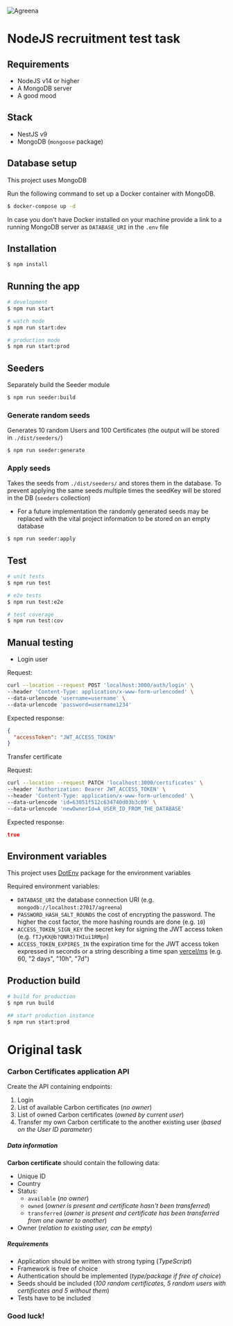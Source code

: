 ![Agreena](https://agreena.com/wp-content/uploads/2021/06/agreena-logo.svg)

# NodeJS recruitment test task

## Requirements
- NodeJS v14 or higher
- A MongoDB server
- A good mood

## Stack
- NestJS v9
- MongoDB (`mongoose` package)

## Database setup
This project uses MongoDB

Run the following command to set up a Docker container with MongoDB.
```bash
$ docker-compose up -d
```

In case you don't have Docker installed on your machine provide a link to a running MongoDB server as `DATABASE_URI` in the `.env` file


## Installation

```bash
$ npm install
```

## Running the app

```bash
# development
$ npm run start

# watch mode
$ npm run start:dev

# production mode
$ npm run start:prod
```

## Seeders
Separately build the Seeder module
```bash
$ npm run seeder:build
```

### Generate random seeds

Generates 10 random Users and 100 Certificates (the output will be stored in `./dist/seeders/`)
```bash
$ npm run seeder:generate
```

### Apply seeds 
Takes the seeds from `./dist/seeders/` and stores them in the database.
To prevent applying the same seeds multiple times the seedKey will be stored in the DB (`seeders` collection)

* For a future implementation the randomly generated seeds may be replaced with the vital project information to be stored on an empty database

```bash
$ npm run seeder:apply
```

## Test

```bash
# unit tests
$ npm run test

# e2e tests
$ npm run test:e2e

# test coverage
$ npm run test:cov
```

## Manual testing

- Login user

Request:
```bash
curl --location --request POST 'localhost:3000/auth/login' \
--header 'Content-Type: application/x-www-form-urlencoded' \
--data-urlencode 'username=username' \
--data-urlencode 'password=username1234'
```
Expected response:
```JSON
{
  "accessToken": "JWT_ACCESS_TOKEN"
}
```

Transfer certificate

Request:
```bash
curl --location --request PATCH 'localhost:3000/certificates' \
--header 'Authorization: Bearer JWT_ACCESS_TOKEN' \
--header 'Content-Type: application/x-www-form-urlencoded' \
--data-urlencode 'id=63051f512c634740d03b3c09' \
--data-urlencode 'newOwnerId=A_USER_ID_FROM_THE_DATABASE'
```
Expected response:
```JSON
true
```

## Environment variables
This project uses [DotEnv](https://github.com/motdotla/dotenv) package for the environment variables

Required environment variables:
- `DATABASE_URI` the database connection URI (e.g. `mongodb://localhost:27017/agreena`)
- `PASSWORD_HASH_SALT_ROUNDS` the cost of encrypting the password. The higher the cost factor, the more hashing rounds are done (e.g. `10`)
- `ACCESS_TOKEN_SIGN_KEY` the secret key for signing the JWT access token (e.g. `fTJyKX@b?QNR3)THIui1RMpn`)
- `ACCESS_TOKEN_EXPIRES_IN` the expiration time for the JWT access token expressed in seconds or a string describing a time span [vercel/ms](https://github.com/vercel/ms) (e.g. 60, "2 days", "10h", "7d")


## Production build

```bash
# build for production
$ npm run build

## start production instance
$ npm run start:prod
```

# Original task

### Carbon Certificates application API
Create the API containing endpoints:
1. Login
2. List of available Carbon certificates (*no owner*)
3. List of owned Carbon certificates (*owned by current user*)
4. Transfer my own Carbon certificate to the another existing user (*based on the User ID parameter*)

##### Data information
**Carbon certificate** should contain the following data:
- Unique ID
- Country
- Status:
  - `available` (*no owner*)
  - `owned` (*owner is present and certificate hasn't been transferred*)
  - `transferred` (*owner is present and certificate has been transferred from one owner to another*)
- Owner (*relation to existing user, can be empty*)

##### Requirements
- Application should be written with strong typing (*TypeScript*)
- Framework is free of choice
- Authentication should be implemented (*type/package if free of choice*)
- Seeds should be included (*100 random certificates, 5 random users with certificates and 5 without them*)
- Tests have to be included

### Good luck!
